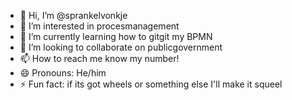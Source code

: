 - 👋 Hi, I’m @sprankelvonkje
- 👀 I’m interested in procesmanagement
- 🌱 I’m currently learning how to gitgit my BPMN
- 💞️ I’m looking to collaborate on publicgovernment
- 📫 How to reach me know my number!
- 😄 Pronouns: He/him
- ⚡ Fun fact: if its got wheels or something else I'll make it squeel

<!---
sprankelvonkje/sprankelvonkje is a ✨ special ✨ repository because its `README.md` (this file) appears on your GitHub profile.
You can click the Preview link to take a look at your changes.
--->
